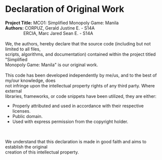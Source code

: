 # **Declaration of Original Work**
**Project Title:** MCO1: Simplified Monopoly Game: Manila <br>
**Authors:** CORPUZ, Gerald Justine E. - S14A <br> &nbsp;&nbsp;&nbsp;&nbsp;&nbsp;&nbsp;&nbsp;&nbsp;&nbsp;&nbsp;&nbsp;&nbsp;&nbsp;&nbsp;
             ERCIA, Marc Jared Sean E. - S14A
<br>
<br>
We, the authors, hereby declare that the source code (including but not limited to all files, <br>scripts, algorithms, and documentation) contained within the project titled "Simplified<br> Monopoly Game: Manila" is our original work.
<br>
<br>
This code has been developed independently by me/us, and to the best of my/our knowledge, does <br>not infringe upon the intellectual property rights of any third party. Where external <br>libraries, frameworks, or code snippets have been utilized, they are either:<br>
* Properly attributed and used in accordance with their respective licenses. <br>
* Public domain. <br>
* Used with express permission from the copyright holder.
<br>
<br>
We understand that this declaration is made in good faith and aims to establish the original <br>creation of this intellectual property.




